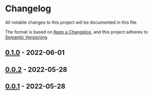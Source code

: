 # Changelog

All notable changes to this project will be documented in this file.

The format is based on [Keep a Changelog], and this project adheres to
[Semantic Versioning].

## [0.1.0] - 2022-06-01

## [0.0.2] - 2022-05-28

## [0.0.1] - 2022-05-28

[keep a changelog]: https://keepachangelog.com/en/1.0.0/
[semantic versioning]: https://semver.org/spec/v2.0.0.html
[0.1.0]: https://github.com/sylc/release-me/compare/0.0.2...0.1.0
[0.0.2]: https://github.com/sylc/release-me/compare/0.0.1...0.0.2
[0.0.1]: https://github.com/sylc/release-me/compare/0.0.1
